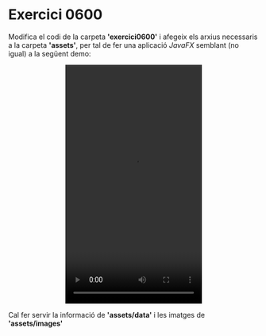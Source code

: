 # Exercici 0600

Modifica el codi de la carpeta **'exercici0600'** i afegeix els arxius necessaris a la carpeta **'assets'**, per tal de fer una aplicació *JavaFX* semblant (no igual) a la següent demo:

<center>
<video width="275" height="480" controls>
  <source src="./assets/viewPreview.mov" type="video/mp4">
  El teu navegador no suporta la reproducció de vídeo.
</video>
</center>

Cal fer servir la informació de **'assets/data'** i les imatges de **'assets/images'**